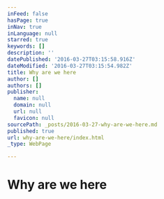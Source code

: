 ```yaml
---
inFeed: false
hasPage: true
inNav: true
inLanguage: null
starred: true
keywords: []
description: ''
datePublished: '2016-03-27T03:15:58.916Z'
dateModified: '2016-03-27T03:15:54.982Z'
title: Why are we here
author: []
authors: []
publisher:
  name: null
  domain: null
  url: null
  favicon: null
sourcePath: _posts/2016-03-27-why-are-we-here.md
published: true
url: why-are-we-here/index.html
_type: WebPage

---
```

# Why are we here